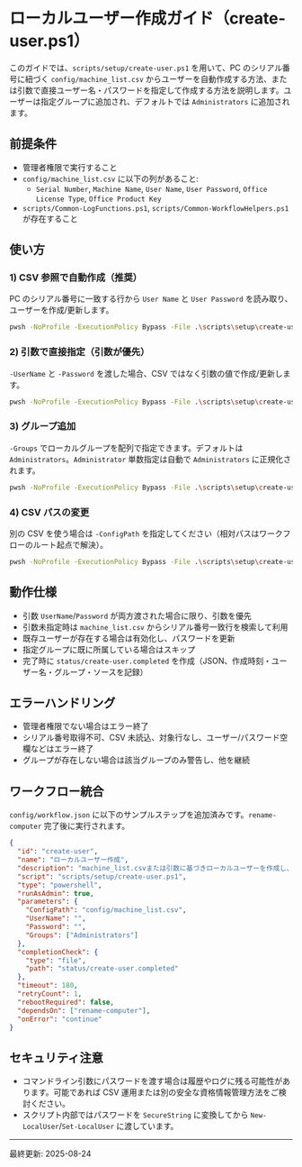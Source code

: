 # ローカルユーザー作成ガイド（create-user.ps1）

このガイドでは、`scripts/setup/create-user.ps1` を用いて、PC のシリアル番号に紐づく `config/machine_list.csv` からユーザーを自動作成する方法、または引数で直接ユーザー名・パスワードを指定して作成する方法を説明します。ユーザーは指定グループに追加され、デフォルトでは `Administrators` に追加されます。

## 前提条件
- 管理者権限で実行すること
- `config/machine_list.csv` に以下の列があること:
  - `Serial Number`, `Machine Name`, `User Name`, `User Password`, `Office License Type`, `Office Product Key`
- `scripts/Common-LogFunctions.ps1`, `scripts/Common-WorkflowHelpers.ps1` が存在すること

## 使い方

### 1) CSV 参照で自動作成（推奨）
PC のシリアル番号に一致する行から `User Name` と `User Password` を読み取り、ユーザーを作成/更新します。

```bash
pwsh -NoProfile -ExecutionPolicy Bypass -File .\scripts\setup\create-user.ps1
```

### 2) 引数で直接指定（引数が優先）
`-UserName` と `-Password` を渡した場合、CSV ではなく引数の値で作成/更新します。

```bash
pwsh -NoProfile -ExecutionPolicy Bypass -File .\scripts\setup\create-user.ps1 -UserName "user001" -Password "User1234"
```

### 3) グループ追加
`-Groups` でローカルグループを配列で指定できます。デフォルトは `Administrators`。`Administrator` 単数指定は自動で `Administrators` に正規化されます。

```bash
pwsh -NoProfile -ExecutionPolicy Bypass -File .\scripts\setup\create-user.ps1 -UserName "user001" -Password "User1234" -Groups "Administrators","Users"
```

### 4) CSV パスの変更
別の CSV を使う場合は `-ConfigPath` を指定してください（相対パスはワークフローのルート起点で解決）。

```bash
pwsh -NoProfile -ExecutionPolicy Bypass -File .\scripts\setup\create-user.ps1 -ConfigPath "config\\machine_list.csv"
```

## 動作仕様
- 引数 `UserName`/`Password` が両方渡された場合に限り、引数を優先
- 引数未指定時は `machine_list.csv` からシリアル番号一致行を検索して利用
- 既存ユーザーが存在する場合は有効化し、パスワードを更新
- 指定グループに既に所属している場合はスキップ
- 完了時に `status/create-user.completed` を作成（JSON、作成時刻・ユーザー名・グループ・ソースを記録）

## エラーハンドリング
- 管理者権限でない場合はエラー終了
- シリアル番号取得不可、CSV 未読込、対象行なし、ユーザー/パスワード空欄などはエラー終了
- グループが存在しない場合は該当グループのみ警告し、他を継続

## ワークフロー統合
`config/workflow.json` に以下のサンプルステップを追加済みです。`rename-computer` 完了後に実行されます。

```json
{
  "id": "create-user",
  "name": "ローカルユーザー作成",
  "description": "machine_list.csvまたは引数に基づきローカルユーザーを作成し、グループに追加",
  "script": "scripts/setup/create-user.ps1",
  "type": "powershell",
  "runAsAdmin": true,
  "parameters": {
    "ConfigPath": "config/machine_list.csv",
    "UserName": "",
    "Password": "",
    "Groups": ["Administrators"]
  },
  "completionCheck": {
    "type": "file",
    "path": "status/create-user.completed"
  },
  "timeout": 180,
  "retryCount": 1,
  "rebootRequired": false,
  "dependsOn": ["rename-computer"],
  "onError": "continue"
}
```

## セキュリティ注意
- コマンドライン引数にパスワードを渡す場合は履歴やログに残る可能性があります。可能であれば CSV 運用または別の安全な資格情報管理方法をご検討ください。
- スクリプト内部ではパスワードを `SecureString` に変換してから `New-LocalUser`/`Set-LocalUser` に渡しています。

---
最終更新: 2025-08-24
